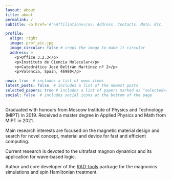 ```yaml
---
layout: about
title: about
permalink: /
subtitle: <a href='#'>Affiliations</a>. Address. Contacts. Moto. Etc.

profile:
  align: right
  image: prof_pic.jpg
  image_circular: false # crops the image to make it circular
  address: >
    <p>Office 3.2.3</p>
    <p>Instituto de Ciencia Molecular</p>
    <p>Catedrático José Beltrán Martínez nº 2</p>
    <p>Valencia, Spain, 46980</p>

news: true  # includes a list of news items
latest_posts: false  # includes a list of the newest posts
selected_papers: true # includes a list of papers marked as "selected={true}"
social: false  # includes social icons at the bottom of the page
---
```


Graduated with honours from Moscow Institute of Physics and Technology (MIPT) in 2019. 
Received a master degree in Applied Physics and Math from MIPT in 2021. 

Main research interests are focused on the magnetic material design and search for novel concept, 
material and device for fast and efficient computing. 

Current research is devoted to the ultrafast magnon dynamics and its application for wave-based logic.

Author and core developer of the [RAD-tools](rad-tools.org) package for the magnonics simulations 
and spin Hamiltonian treatment.
